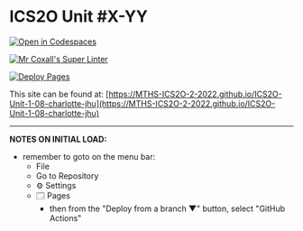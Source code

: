 # ICS2O Unit #X-YY

[![Open in Codespaces](https://classroom.github.com/assets/launch-codespace-f4981d0f882b2a3f0472912d15f9806d57e124e0fc890972558857b51b24a6f9.svg)](https://classroom.github.com/open-in-codespaces?assignment_repo_id=10331461)

[![Mr Coxall's Super Linter](https://github.com/MTHS-ICS2O-2-2022/ICS2O-Unit-1-08-charlotte-jhu/workflows/Mr%20Coxall's%20Super%20Linter/badge.svg)](https://github.com/MTHS-ICS2O-2-2022/ICS2O-Unit-1-08-charlotte-jhu/actions)

[![Deploy Pages](https://github.com/MTHS-ICS2O-2-2022/ICS2O-Unit-1-08-charlotte-jhu/workflows/Deploy%20Pages/badge.svg)](https://github.com/MTHS-ICS2O-2-2022/ICS2O-Unit-1-08-charlotte-jhu/actions)

This site can be found at: [https://MTHS-ICS2O-2-2022.github.io/ICS2O-Unit-1-08-charlotte-jhu](https://MTHS-ICS2O-2-2022.github.io/ICS2O-Unit-1-08-charlotte-jhu)

---

**NOTES ON INITIAL LOAD:**
- remember to goto on the menu bar:
  - File
  - Go to Repository
  - ⚙ Settings
  - 🗔 Pages
    - then from the "Deploy from a branch ▼" button, select "GitHub Actions"
